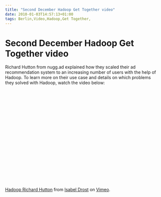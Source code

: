 ```yaml
---
title: "Second December Hadoop Get Together video"
date: 2010-01-03T14:57:13+01:00
tags: Berlin,Video,Hadoop,Get Together,
---
```


# Second December Hadoop Get Together video


Richard Hutton from nugg.ad explained how they scaled their ad recommendation system to an increasing number of users 
with the help of Hadoop. To learn more on their use case and details on which problems they solved with Hadoop, watch 
the video below:<br><br><object width="400" height="300"><param name="allowfullscreen" value="true" /><param 
name="allowscriptaccess" value="always" /><param name="movie" 
value="http://vimeo.com/moogaloop.swf?clip_id=8512492&amp;server=vimeo.com&amp;show_title=1&amp;show_byline=1&amp;show_p
ortrait=0&amp;color=&amp;fullscreen=1" /><embed 
src="http://vimeo.com/moogaloop.swf?clip_id=8512492&amp;server=vimeo.com&amp;show_title=1&amp;show_byline=1&amp;show_por
trait=0&amp;color=&amp;fullscreen=1" type="application/x-shockwave-flash" allowfullscreen="true" 
allowscriptaccess="always" width="400" height="300"></embed></object><p><a href="http://vimeo.com/8512492">Hadoop 
Richard Hutton</a> from <a href="http://vimeo.com/user2723747">Isabel Drost</a> on <a 
href="http://vimeo.com">Vimeo</a>.</p>
